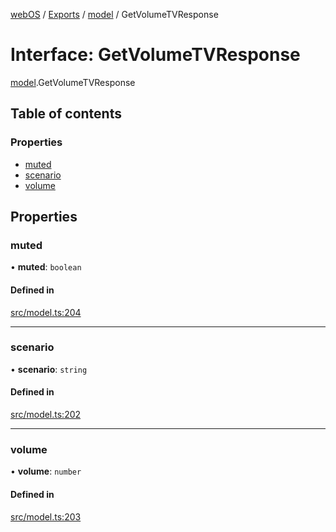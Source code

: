 [webOS](../README.md) / [Exports](../modules.md) / [model](../modules/model.md) / GetVolumeTVResponse

# Interface: GetVolumeTVResponse

[model](../modules/model.md).GetVolumeTVResponse

## Table of contents

### Properties

- [muted](model.GetVolumeTVResponse.md#muted)
- [scenario](model.GetVolumeTVResponse.md#scenario)
- [volume](model.GetVolumeTVResponse.md#volume)

## Properties

### muted

• **muted**: `boolean`

#### Defined in

[src/model.ts:204](https://github.com/Dabolus/webos-tv/blob/34d8c22/src/model.ts#L204)

___

### scenario

• **scenario**: `string`

#### Defined in

[src/model.ts:202](https://github.com/Dabolus/webos-tv/blob/34d8c22/src/model.ts#L202)

___

### volume

• **volume**: `number`

#### Defined in

[src/model.ts:203](https://github.com/Dabolus/webos-tv/blob/34d8c22/src/model.ts#L203)
